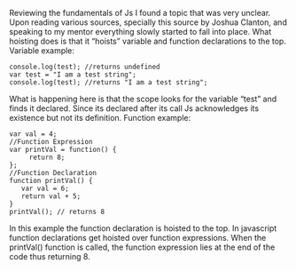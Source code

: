 Reviewing the fundamentals of Js I found a topic that was very unclear. Upon reading various sources, specially this source by Joshua Clanton, and speaking to my mentor everything slowly started to fall into place.
What hoisting does is that it “hoists” variable and function declarations to the top. Variable example:
```
console.log(test); //returns undefined
var test = "I am a test string";
console.log(test); //returns "I am a test string";
```
What is happening here is that the scope looks for the variable “test” and finds it declared. Since its declared after its call Js acknowledges its existence but not its definition.
Function example:
```
var val = 4; 
//Function Expression
var printVal = function() {
     return 8; 
};  
//Function Declaration
function printVal() {  
   var val = 6;     
   return val + 5; 
}
printVal(); // returns 8
```
In this example the function declaration is hoisted to the top. In javascript function declarations get hoisted over function expressions. When the printVal() function is called, the function expression lies at the end of the code thus returning 8.
